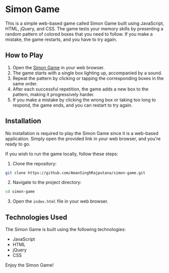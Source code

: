 # Simon Game



This is a simple web-based game called Simon Game built using JavaScript, HTML, jQuery, and CSS. The game tests your memory skills by presenting a random pattern of colored boxes that you need to follow. If you make a mistake, the game restarts, and you have to try again.

## How to Play

1. Open the [Simon Game](https://amansinghrajputana.github.io/simon-game/) in your web browser.
2. The game starts with a single box lighting up, accompanied by a sound.
3. Repeat the pattern by clicking or tapping the corresponding boxes in the same order.
4. After each successful repetition, the game adds a new box to the pattern, making it progressively harder.
5. If you make a mistake by clicking the wrong box or taking too long to respond, the game ends, and you can restart to try again.

## Installation

No installation is required to play the Simon Game since it is a web-based application. Simply open the provided link in your web browser, and you're ready to go.

If you wish to run the game locally, follow these steps:

1. Clone the repository:

```bash
git clone https://github.com/AmanSinghRajputana/simon-game.git
```

2. Navigate to the project directory:

```bash
cd simon-game
```

3. Open the `index.html` file in your web browser.

## Technologies Used

The Simon Game is built using the following technologies:

- JavaScript
- HTML
- jQuery
- CSS


Enjoy the Simon Game!
